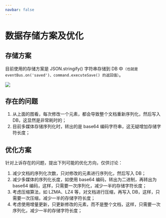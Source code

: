 ```yaml
---
navbar: false
---
```


# 数据存储方案及优化


<backTop/>



## 存储方案

目前使用的存储方案是 JSON.stringify() 字符串存储到 DB 中`（也就是 eventBus.on('saved')、command.executeSave() 的返回值）`。

<img src="/unipptx-storage.png" />

## 存在的问题

1. 从上面的图看，每次修改一个元素，都会导致整个文档重新序列化，然后写入 DB，这显然是非常耗时的；
2. 目前多媒体存储序列化时，转出的是 base64 编码字符串，这无疑增加存储字符长度；

## 优化方案

针对上诉存在的问题，提出下列可能的优化方向，仅供讨论：
1. 减少文档的序列化次数，只对修改的元素进行序列化，然后写入 DB；
2. 减少多媒体的序列化长度，如使用 base64 编码，转出为二进制，再转出为 base64 编码，这样，只需要一次序列化，减少一半的存储字符长度；
3. 考虑压缩算法，如 LZMA、LZ4 等，对文档进行压缩，再写入 DB，这样，只需要一次压缩，减少一半的存储字符长度；
4. 考虑使用增量更新，只更新修改的元素，而不是整个文档，这样，只需要一次序列化，减少一半的存储字符长度；
